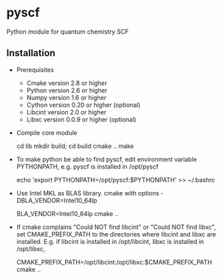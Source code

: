 pyscf
=====

Python module for quantum chemistry SCF


Installation
------------

* Prerequisites
    - Cmake version 2.8 or higher
    - Python version 2.6 or higher
    - Numpy version 1.6 or higher
    - Cython version 0.20 or higher (optional)
    - Libcint version 2.0 or higher
    - Libxc version 0.0.9 or higher (optional)

* Compile core module

    cd lib
    mkdir build; cd build
    cmake ..
    make

* To make python be able to find pyscf, edit environment variable
  PYTHONPATH, e.g.  pyscf is installed in /opt/pyscf

    echo 'export PYTHONPATH=/opt/pyscf:$PYTHONPATH' >> ~/.bashrc

* Use Intel MKL as BLAS library.  cmake with options -DBLA_VENDOR=Intel10_64lp

    BLA_VENDOR=Intel10_64lp cmake ..

* If cmake complains "Could NOT find libcint" or "Could NOT find libxc",
  set CMAKE_PREFIX_PATH to the directories where libcint and libxc are
  installed.  E.g. if libcint is installed in /opt/libcint, libxc is
  installed in /opt/libxc,

    CMAKE_PREFIX_PATH=/opt/libcint:/opt/libxc:$CMAKE_PREFIX_PATH cmake ..

